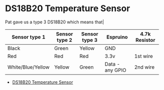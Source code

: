 # DS18B20 Temperature Sensor

Pat gave us a type 3 DS18B20 which means that|

| Sensor type 1 | Sensor type 2 | Sensor type 3 | Espruino | 4.7k Resistor |
| ------------- | ------------- | ------------- | -------- | ------------- |
| Black | Green | Yellow | GND|
| Red | Red | Red | 3.3v | 1st wire |
| White/Blue/Yellow | Yellow | Green | Data - any GPIO | 2nd wire |

* [DS18B20 Temperature Sensor](https://www.espruino.com/DS18B20)
